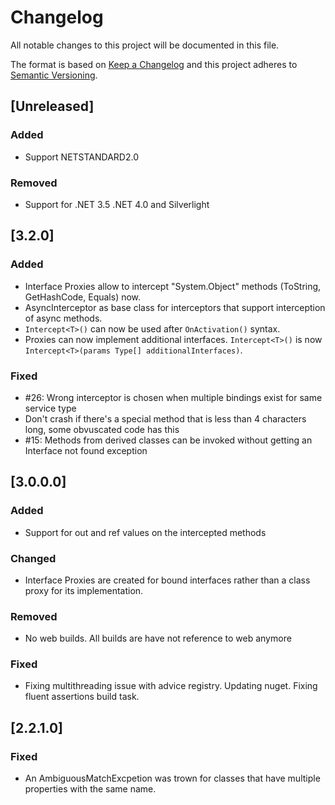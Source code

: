 # Changelog
All notable changes to this project will be documented in this file.

The format is based on [Keep a Changelog](http://keepachangelog.com/en/1.0.0/)
and this project adheres to [Semantic Versioning](http://semver.org/spec/v2.0.0.html).

## [Unreleased]

### Added
- Support NETSTANDARD2.0

### Removed
- Support for .NET 3.5 .NET 4.0 and Silverlight

## [3.2.0]

### Added
- Interface Proxies allow to intercept "System.Object" methods (ToString, GetHashCode, Equals) now.
- AsyncInterceptor as base class for interceptors that support interception of async methods.
- `Intercept<T>()` can now be used after `OnActivation()` syntax.
- Proxies can now implement additional interfaces. `Intercept<T>()` is now `Intercept<T>(params Type[] additionalInterfaces)`.

### Fixed
- #26: Wrong interceptor is chosen when multiple bindings exist for same service type
- Don't crash if there's a special method that is less than 4 characters long, some obvuscated code has this
- #15: Methods from derived classes can be invoked without getting an Interface not found exception

## [3.0.0.0]

### Added
- Support for out and ref values on the intercepted methods

### Changed
- Interface Proxies are created for bound interfaces rather than a class proxy for its implementation.

### Removed
- No web builds. All builds are have not reference to web anymore

### Fixed
- Fixing multithreading issue with advice registry. Updating nuget. Fixing fluent assertions build task.


## [2.2.1.0]

### Fixed
- An AmbiguousMatchExcpetion was trown for classes that have multiple properties with the same name.